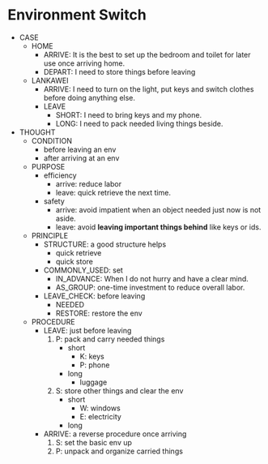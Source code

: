 # Environment Switch

- CASE
    - HOME
        - ARRIVE: It is the best to set up the bedroom and toilet for later use once arriving home.
        - DEPART: I need to store things before leaving
    - LANKAWEI
        - ARRIVE: I need to turn on the light, put keys and switch clothes before doing anything else.
        - LEAVE
            - SHORT: I need to bring keys and my phone.
            - LONG: I need to pack needed living things beside.
- THOUGHT
    - CONDITION
        - before leaving an env
        - after arriving at an env
    - PURPOSE
        - efficiency
            - arrive: reduce labor
            - leave: quick retrieve the next time.
        - safety
            - arrive: avoid impatient when an object needed just now is not aside.
            - leave: avoid **leaving important things behind** like keys or ids.
    - PRINCIPLE
        - STRUCTURE: a good structure helps
            - quick retrieve
            - quick store
        - COMMONLY_USED: set
            - IN_ADVANCE: When I do not hurry and have a clear mind.
            - AS_GROUP: one-time investment to reduce overall labor.
        - LEAVE_CHECK: before leaving
            - NEEDED
            - RESTORE: restore the env
    - PROCEDURE
        - LEAVE: just before leaving
            1. P: pack and carry needed things
                - short
                    - K: keys
                    - P: phone
                - long
                    - luggage
            2. S: store other things and clear the env
                - short
                    - W: windows
                    - E: electricity
                - long
        - ARRIVE: a reverse procedure once arriving
            1. S: set the basic env up
            2. P: unpack and organize carried things